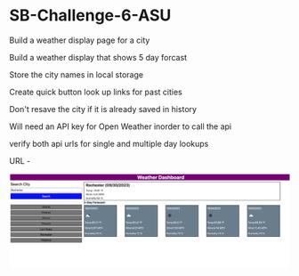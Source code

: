 # SB-Challenge-6-ASU

Build a weather display page for a city

Build a weather display that shows 5 day forcast

Store the city names in local storage

Create quick button look up links for past cities

Don't resave the city if it is already saved in history

Will need an API key for Open Weather inorder to call the api 

verify both api urls for single and multiple day lookups

URL - 

![WeatherReview](WeatherOpen.png)

